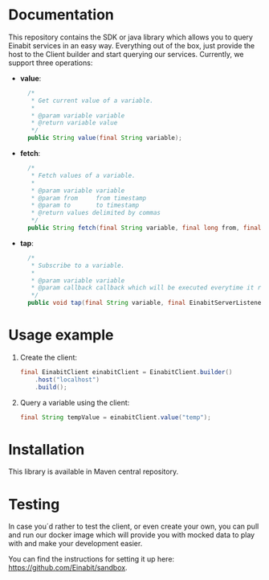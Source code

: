 # Documentation

This repository contains the SDK or java library which allows you to query Einabit services in an easy way. Everything 
out of the box, just provide the host to the Client builder and start querying our services. Currently, we support three
operations:

- __value__: 
  ```java
    /*
     * Get current value of a variable.
     *
     * @param variable variable
     * @return variable value
     */
    public String value(final String variable);
  ```
- __fetch__:
  ```java
    /*
     * Fetch values of a variable.
     *
     * @param variable variable
     * @param from     from timestamp
     * @param to       to timestamp
     * @return values delimited by commas
     */
    public String fetch(final String variable, final long from, final long to);
  ```
- __tap__:
  ```java
    /*
     * Subscribe to a variable.
     *
     * @param variable variable
     * @param callback callback which will be executed everytime it receives a value.
     */
    public void tap(final String variable, final EinabitServerListener callback);
  ```

# Usage example

1. Create the client:
    ```java
    final EinabitClient einabitClient = EinabitClient.builder()
        .host("localhost")
        .build();
    ```         

2. Query a variable using the client:
    ```java
    final String tempValue = einabitClient.value("temp");
    ```

# Installation

This library is available in Maven central repository.

# Testing

In case you´d rather to test the client, or even create your own, you can pull and run our docker image
which will provide you with mocked data to play with and make your development easier. 

You can find the instructions for setting it up here: https://github.com/Einabit/sandbox.
